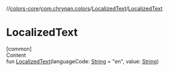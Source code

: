 //[colors-core](../../../index.md)/[com.chrynan.colors](../index.md)/[LocalizedText](index.md)/[LocalizedText](-localized-text.md)



# LocalizedText  
[common]  
Content  
fun [LocalizedText](-localized-text.md)(languageCode: [String](https://kotlinlang.org/api/latest/jvm/stdlib/kotlin/-string/index.html) = "en", value: [String](https://kotlinlang.org/api/latest/jvm/stdlib/kotlin/-string/index.html))  



